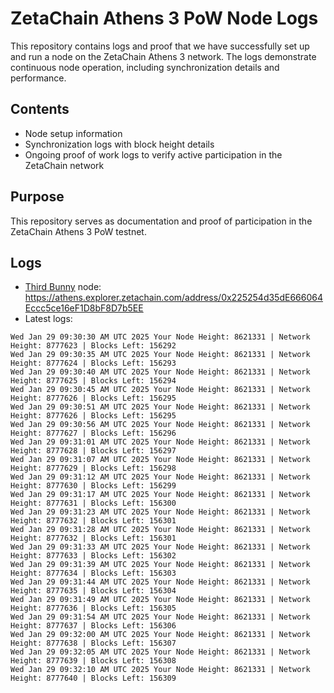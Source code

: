 # ZetaChain Athens 3 PoW Node Logs
This repository contains logs and proof that we have successfully set up and run a node on the ZetaChain Athens 3 network. The logs demonstrate continuous node operation, including synchronization details and performance.

## Contents
- Node setup information
- Synchronization logs with block height details
- Ongoing proof of work logs to verify active participation in the ZetaChain network

## Purpose
This repository serves as documentation and proof of participation in the ZetaChain Athens 3 PoW testnet.

## Logs

- [Third Bunny](https://thirdbunny.xyz/) node: https://athens.explorer.zetachain.com/address/0x225254d35dE666064Eccc5ce16eF1D8bF8D7b5EE
- Latest logs:
```
Wed Jan 29 09:30:30 AM UTC 2025 Your Node Height: 8621331 | Network Height: 8777623 | Blocks Left: 156292
Wed Jan 29 09:30:35 AM UTC 2025 Your Node Height: 8621331 | Network Height: 8777624 | Blocks Left: 156293
Wed Jan 29 09:30:40 AM UTC 2025 Your Node Height: 8621331 | Network Height: 8777625 | Blocks Left: 156294
Wed Jan 29 09:30:45 AM UTC 2025 Your Node Height: 8621331 | Network Height: 8777626 | Blocks Left: 156295
Wed Jan 29 09:30:51 AM UTC 2025 Your Node Height: 8621331 | Network Height: 8777626 | Blocks Left: 156295
Wed Jan 29 09:30:56 AM UTC 2025 Your Node Height: 8621331 | Network Height: 8777627 | Blocks Left: 156296
Wed Jan 29 09:31:01 AM UTC 2025 Your Node Height: 8621331 | Network Height: 8777628 | Blocks Left: 156297
Wed Jan 29 09:31:07 AM UTC 2025 Your Node Height: 8621331 | Network Height: 8777629 | Blocks Left: 156298
Wed Jan 29 09:31:12 AM UTC 2025 Your Node Height: 8621331 | Network Height: 8777630 | Blocks Left: 156299
Wed Jan 29 09:31:17 AM UTC 2025 Your Node Height: 8621331 | Network Height: 8777631 | Blocks Left: 156300
Wed Jan 29 09:31:23 AM UTC 2025 Your Node Height: 8621331 | Network Height: 8777632 | Blocks Left: 156301
Wed Jan 29 09:31:28 AM UTC 2025 Your Node Height: 8621331 | Network Height: 8777632 | Blocks Left: 156301
Wed Jan 29 09:31:33 AM UTC 2025 Your Node Height: 8621331 | Network Height: 8777633 | Blocks Left: 156302
Wed Jan 29 09:31:39 AM UTC 2025 Your Node Height: 8621331 | Network Height: 8777634 | Blocks Left: 156303
Wed Jan 29 09:31:44 AM UTC 2025 Your Node Height: 8621331 | Network Height: 8777635 | Blocks Left: 156304
Wed Jan 29 09:31:49 AM UTC 2025 Your Node Height: 8621331 | Network Height: 8777636 | Blocks Left: 156305
Wed Jan 29 09:31:54 AM UTC 2025 Your Node Height: 8621331 | Network Height: 8777637 | Blocks Left: 156306
Wed Jan 29 09:32:00 AM UTC 2025 Your Node Height: 8621331 | Network Height: 8777638 | Blocks Left: 156307
Wed Jan 29 09:32:05 AM UTC 2025 Your Node Height: 8621331 | Network Height: 8777639 | Blocks Left: 156308
Wed Jan 29 09:32:10 AM UTC 2025 Your Node Height: 8621331 | Network Height: 8777640 | Blocks Left: 156309
```
